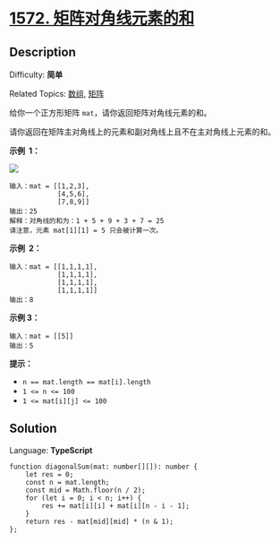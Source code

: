 # [1572\. 矩阵对角线元素的和](https://leetcode.cn/problems/matrix-diagonal-sum/)

## Description

Difficulty: **简单**  

Related Topics: [数组](https://leetcode.cn/tag/https://leetcode.cn/tag/array//), [矩阵](https://leetcode.cn/tag/https://leetcode.cn/tag/matrix//)

给你一个正方形矩阵 `mat`，请你返回矩阵对角线元素的和。

请你返回在矩阵主对角线上的元素和副对角线上且不在主对角线上元素的和。

**示例  1：**

![](https://assets.leetcode.com/uploads/2020/08/14/sample_1911.png)

```
输入：mat = [[1,2,3],
            [4,5,6],
            [7,8,9]]
输出：25
解释：对角线的和为：1 + 5 + 9 + 3 + 7 = 25
请注意，元素 mat[1][1] = 5 只会被计算一次。

```

**示例  2：**

```
输入：mat = [[1,1,1,1],
            [1,1,1,1],
            [1,1,1,1],
            [1,1,1,1]]
输出：8

```

**示例 3：**

```
输入：mat = [[5]]
输出：5

```

**提示：**

-   `n == mat.length == mat[i].length`
-   `1 <= n <= 100`
-   `1 <= mat[i][j] <= 100`

## Solution

Language: **TypeScript**

```
function diagonalSum(mat: number[][]): number {
    let res = 0;
    const n = mat.length;
    const mid = Math.floor(n / 2);
    for (let i = 0; i < n; i++) {
        res += mat[i][i] + mat[i][n - i - 1];
    }
    return res - mat[mid][mid] * (n & 1);
};
```